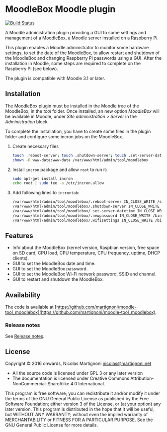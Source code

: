 # MoodleBox Moodle plugin

[![Build Status](https://travis-ci.org/martignoni/moodle-tool_moodlebox.svg?branch=master)](https://travis-ci.org/martignoni/moodle-tool_moodlebox)

A Moodle administration plugin providing a GUI to some settings and management of a [MoodleBox](https://moodlebox.net/), a Moodle server installed on a [Raspberry Pi](http://www.raspberrypi.org/).

This plugin enables a Moodle administrator to monitor some hardware settings, to set the date of the MoodleBox, to allow restart and shutdown of the MoodleBox and changing Raspberry Pi passwords using a GUI. After the installation in Moodle, some steps are required to complete on the Raspberry Pi (see below).

The plugin is compatible with Moodle 3.1 or later.

## Installation

The MoodleBox plugin must be installed in the Moodle tree of the MoodleBox, in the _tool_ folder. Once installed, an new option _MoodleBox_ will be available in Moodle, under _Site administration > Server_ in the _Administration_ block.

To complete the installation, you have to create some files in the plugin folder and configure some incron jobs on the MoodleBox.

1. Create necessary files
    ```bash
    touch .reboot-server; touch .shutdown-server; touch .set-server-datetime; touch .newpassword; touch .wifipassword
    chown -R www-data:www-data /var/www/html/admin/tool/moodlebox
    ```

1. Install `incron` package and allow `root` to run it:
    ```bash
    sudo apt-get install incron
    echo root | sudo tee -a /etc/incron.allow
    ```

1. Add following lines to `incrontab`:
    ```bash
    /var/www/html/admin/tool/moodlebox/.reboot-server IN_CLOSE_WRITE /sbin/shutdown -r now
    /var/www/html/admin/tool/moodlebox/.shutdown-server IN_CLOSE_WRITE /sbin/shutdown -h now
    /var/www/html/admin/tool/moodlebox/.set-server-datetime IN_CLOSE_WRITE /bin/bash /var/www/html/admin/tool/moodlebox/.set-server-datetime
    /var/www/html/admin/tool/moodlebox/.newpassword IN_CLOSE_WRITE /bin/bash /var/www/html/admin/tool/moodlebox/bin/changepassword.sh
    /var/www/html/admin/tool/moodlebox/.wifisettings IN_CLOSE_WRITE /bin/bash /var/www/html/admin/tool/moodlebox/bin/changewifisettings.sh
    ```

## Features

- Info about the MoodleBox (kernel version, Raspbian version, free space on SD card, CPU load, CPU temperature, CPU frequency, uptime, DHCP clients).
- GUI to set the MoodleBox date and time.
- GUI to set the MoodleBox password.
- GUI to set the MoodleBox Wi-Fi network password, SSID and channel.
- GUI to restart and shutdown the MoodleBox.

## Availability

The code is available at [https://github.com/martignoni/moodle-tool_moodlebox](https://github.com/martignoni/moodle-tool_moodlebox).

### Release notes

See [Release notes](https://github.com/martignoni/moodle-tool_moodlebox/blob/master/CHANGELOG.md).

## License

Copyright © 2016 onwards, Nicolas Martignoni <nicolas@martignoni.net>

- All the source code is licensed under GPL 3 or any later version
- The documentation is licensed under Creative Commons Attribution-NonCommercial-ShareAlike 4.0 International.

This program is free software; you can redistribute it and/or modify it under the terms of the GNU General Public License as published by the Free Software Foundation; either version 3 of the License, or (at your option) any later version. This program is distributed in the hope that it will be useful, but WITHOUT ANY WARRANTY; without even the implied warranty of MERCHANTABILITY or FITNESS FOR A PARTICULAR PURPOSE. See the GNU General Public License for more details.


